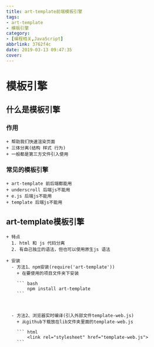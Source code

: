 ```yaml
---
title: art-template前端模板引擎
tags: 
- art-template
- 模板引擎
category: 
- [编程相关,JavaScript]
abbrlink: 3762f4c
date: 2019-03-13 09:47:35
cover:
---
```


# 模板引擎

## 什么是模板引擎

### 作用

    + 帮助我们快速渲染页面
    + 三体分离(结构 样式 行为)
    + 一般都是第三方文件引入使用

### 常见的模板引擎

    + art-template 前后端都能用
    + underscroll 后端js不能用
    + e.js 后端js不能用
    + template 后端js不能用

## art-template模板引擎
    + 特点
      1. html 和 js 代码分离
      2. 有自己独立的语法，但也可以使用原生js 语法

    + 安装
      - 方法1、npm安装(require('art-template'))
        + 在要使用的项目文件夹下安装
 
        ``` bash
            npm install art-template
        ```



      - 方法2、浏览器实时编译(引入外部文件template-web.js)
        + 从github下载放在lib文件夹里面的template-web.js
 
        ``` html
            <link rel="stylesheet" href="template-web.js">
        ```  